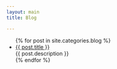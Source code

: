 ```yaml
---
layout: main
title: Blog

---
```


<ul class="artical-list">
  {% for post in site.categories.blog %}
  <li>
    <a href="{{ post.url }}" class="title">{{ post.title }}</a>
    <div class="title-desc">{{ post.description }}</div>
  </li>
  {% endfor %}
</ul>